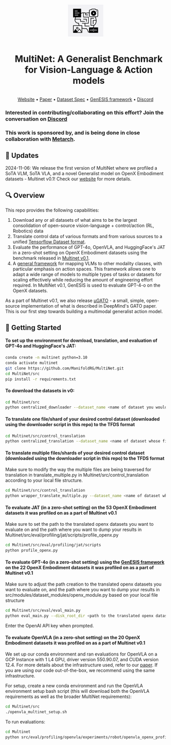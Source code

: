 <p align="center">
  <img src="assets/Multinetlogo.png" alt="Multinet Logo" height="100" style="vertical-align: middle;">
  <h1 align="center" style="display: inline-block; vertical-align: middle; margin-left: 20px;">MultiNet: A Generalist Benchmark for Vision-Language & Action models</h1>
</p>

<p align="center">
  <a href="https://multinet.ai">Website</a> •
  <a href="https://multinet.ai/static/pdfs/Benchmarking%20Vision%20Language%20Action%20Models.pdf">Paper</a> •
  <a href="https://multinet.ai/static/pdfs/MultiNet%20Dataset%20Spec%20Paper.pdf">Dataset Spec</a> •
  <a href="https://github.com/ManifoldRG/MultiNet/tree/main/src/modules">GenESIS framework</a> •
  <a href="https://discord.gg/Rk4gAq5aYr">Discord</a>
</p>

### Interested in contributing/collaborating on this effort? Join the conversation on [Discord]((https://discord.gg/a8uDbxzEbM))

### This work is sponsored by, and is being done in close collaboration with [Metarch](https://metarch.ai/).

## 📢 Updates
2024-11-06: We release the first version of MultiNet where we profiled a SoTA VLM, SoTA VLA, and a novel Generalist model on OpenX Embodiment datasets - Multinet v0.1! Check our [website](https://multinet.ai) for more details.

## 🔍 Overview

This repo provides the following capabilities:
1. Download any or all datasets of what aims to be the largest consolidation of open-source vision-language + control/action (RL, Robotics) data
2. Translate control data of various formats and from various sources to a unified [Tensorflow Dataset format](https://www.tensorflow.org/datasets/api_docs/python/tfds). 
3. Evaluate the performance of GPT-4o, OpenVLA, and HuggingFace's JAT in a zero-shot setting on OpenX Embodiment datasets using the benchmark released in [Multinet v0.1](https://github.com/ManifoldRG/MultiNet/releases/tag/v0.1).
4. A [general framework](https://github.com/ManifoldRG/MultiNet/tree/main/src/modules) for mapping VLMs to other modality classes, with particular emphasis on action spaces. This framework allows one to adapt a wide range of models to multiple types of tasks or datasets for scaling effectively while reducing the amount of engineering effort required.  In MultiNet v0.1, GenESIS is used to evaluate GPT-4-o on the OpenX datasets.

As a part of Multinet v0.1, we also release [μGATO](https://github.com/eihli/mugato) - a small, simple, open-source implementation of what is described in DeepMind's GATO paper. This is our first step towards building a multimodal generalist action model.

## 🚀 Getting Started

#### To set up the environment for download, translation, and evaluation of GPT-4o and HuggingFace's JAT:

```bash
conda create -n multinet python=3.10
conda activate multinet
git clone https://github.com/ManifoldRG/MultiNet.git
cd MultiNet/src
pip install -r requirements.txt
```

#### To download the datasets in v0:

```bash
cd Multinet/src
python centralized_downloader --dataset_name <name of dataset you would like to download> --output_dir <directory where you would like to download the dataset>
```

#### To translate one file/shard of your desired control dataset (downloaded using the downloader script in this repo) to the TFDS format 

```bash
cd Multinet/src/control_translation
python centralized_translation --dataset_name <name of dataset whose file you would like to translate> --dataset_path <path to the downloaded dataset> --output_dir <directory where you would like to store the translated file>
```

#### To translate multiple files/shards of your desired control dataset (downloaded using the downloader script in this repo) to the TFDS format 

Make sure to modify the way the multiple files are being traversed for translation in translate_multiple.py in Multinet/src/control_translation according to your local file structure.

```bash
cd Multinet/src/control_translation
python wrapper_translate_multiple.py --dataset_name <name of dataset whose file you would like to translate> --dataset_path <path to the downloaded dataset> --output_dir <directory where you would like to store the translated files>
```

#### To evaluate JAT (in a zero-shot setting) on the 53 OpenX Embodiment datasets it was profiled on as a part of Multinet v0.1 

Make sure to set the path to the translated openx datasets you want to evaluate on and the path where you want to dump your results in Multinet/src/eval/profiling/jat/scripts/profile_openx.py

```bash
cd Multinet/src/eval/profiling/jat/scripts
python profile_openx.py
```

#### To evaluate GPT-4o (in a zero-shot setting) using the [GenESIS framework](https://github.com/ManifoldRG/MultiNet/tree/main/src/modules) on the 22 OpenX Embodiment datasets it was profiled on as a part of Multinet v0.1 

Make sure to adjust the path creation to the translated openx datasets you want to evaluate on, and the path where you want to dump your results in src/modules/dataset_modules/openx_module.py based on your local file structure 

```bash
cd Multinet/src/eval/eval_main.py
python eval_main.py --disk_root_dir <path to the translated openx datasets> --dataset_name openx --model gpt-4o-2024-05-13
```
Enter the OpenAI API key when prompted.

#### To evaluate OpenVLA (in a zero-shot setting) on the 20 OpenX Embodiment datasets it was profiled on as a part of Multinet v0.1 

We set up our conda environment and ran evaluations for OpenVLA on a GCP Instance with 1 L4 GPU, driver version 550.90.07, and CUDA version 12.4. For more details about the infrastructure used, refer to our [paper](https://multinet.ai/static/pdfs/Benchmarking%20Vision%20Language%20Action%20Models.pdf). If you are using our code out-of-the-box, we recommend using the same infrastructure.

For setup, create a new conda environment and run the OpenVLA environment setup bash script (this will download both the OpenVLA requirements as well as the broader MultiNet requirements):

```bash
cd Multinet/src
./openvla_multinet_setup.sh
```

To run evaluations:

```bash
cd Multinet
python src/eval/profiling/openvla/experiments/robot/openvla_openx_profiling.py --openx_datasets_path <path to the translated openx datasets> --dataset_statistics_path src/eval/profiling/openvla/data/dataset_statistics.json --result_save_path <path to the directory where you would like to save your results>
```
